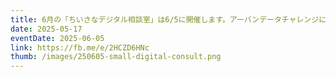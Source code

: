 ```yaml
---
title: 6月の「ちいさなデジタル相談室」は6/5に開催します。アーバンデータチャレンジに向けての話もします。
date: 2025-05-17
eventDate: 2025-06-05
link: https://fb.me/e/2HCZD6HNc
thumb: /images/250605-small-digital-consult.png
---
```


